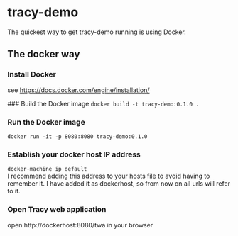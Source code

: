 # tracy-demo
The quickest way to get tracy-demo running is using Docker.

## The docker way
### Install Docker
see https://docs.docker.com/engine/installation/

### Build the Docker image
`docker build -t tracy-demo:0.1.0 .`

### Run the Docker image
`docker run -it -p 8080:8080 tracy-demo:0.1.0`

### Establish your docker host IP address
`docker-machine ip default`<br>
I recommend adding this address to your hosts file to avoid having to remember it.
I have added it as dockerhost, so from now on all urls will refer to it.

### Open Tracy web application
open http://dockerhost:8080/twa in your browser
